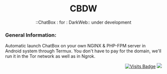 <div align="center">

# CBDW
::ChatBox : for : DarkWeb:: under development

</div>

### General Information:
Automatic launch ChatBox on your own NGINX & PHP-FPM server in Android system through Termux. You don't have to pay for the domain, we'll run it in the Tor network as well as in Ngrok.

<div align="right">

[![Visits Badge](https://badges.pufler.dev/visits/7ife/cbdw)](https://github.com/7ife/cbdw)
[![](https://img.shields.io/badge/-Donate-%23181717?style=flat-square&logo=bitcoin)](https://commerce.coinbase.com/checkout/61780323-c37c-41a2-8d13-571f125e813a)
</div>
